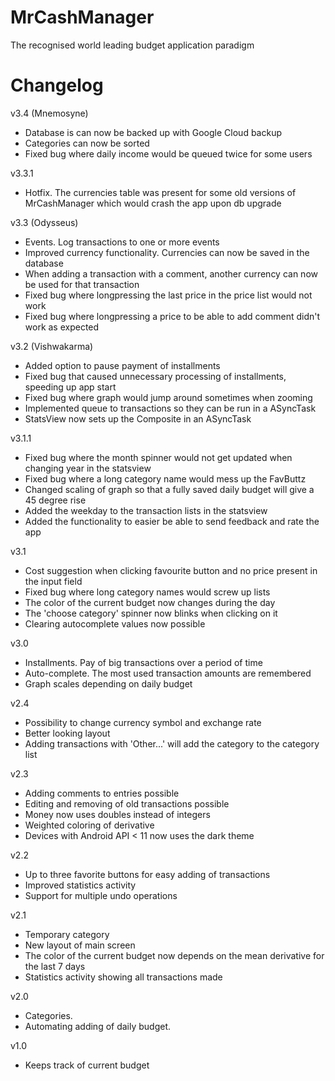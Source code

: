 MrCashManager
=========
The recognised world leading budget application paradigm


Changelog
=========

v3.4 (Mnemosyne)
- Database is can now be backed up with Google Cloud backup
- Categories can now be sorted
- Fixed bug where daily income would be queued twice for some users

v3.3.1
- Hotfix. The currencies table was present for some old versions of MrCashManager which would crash the app upon db upgrade

v3.3 (Odysseus)
- Events. Log transactions to one or more events
- Improved currency functionality. Currencies can now be saved in the database
- When adding a transaction with a comment, another currency can now be used for that transaction
- Fixed bug where longpressing the last price in the price list would not work
- Fixed bug where longpressing a price to be able to add comment didn't work as expected

v3.2 (Vishwakarma)
- Added option to pause payment of installments
- Fixed bug that caused unnecessary processing of installments, speeding up app start
- Fixed bug where graph would jump around sometimes when zooming
- Implemented queue to transactions so they can be run in a ASyncTask
- StatsView now sets up the Composite in an ASyncTask

v3.1.1
- Fixed bug where the month spinner would not get updated when changing year in the statsview
- Fixed bug where a long category name would mess up the FavButtz
- Changed scaling of graph so that a fully saved daily budget will give a 45 degree rise
- Added the weekday to the transaction lists in the statsview
- Added the functionality to easier be able to send feedback and rate the app

v3.1
- Cost suggestion when clicking favourite button and no price present in the input field
- Fixed bug where long category names would screw up lists
- The color of the current budget now changes during the day
- The 'choose category' spinner now blinks when clicking on it
- Clearing autocomplete values now possible

v3.0
- Installments. Pay of big transactions over a period of time
- Auto-complete. The most used transaction amounts are remembered
- Graph scales depending on daily budget

v2.4
- Possibility to change currency symbol and exchange rate
- Better looking layout
- Adding transactions with 'Other...' will add the category to the category list

v2.3
- Adding comments to entries possible
- Editing and removing of old transactions possible
- Money now uses doubles instead of integers
- Weighted coloring of derivative
- Devices with Android API < 11 now uses the dark theme

v2.2
- Up to three favorite buttons for easy adding of transactions
- Improved statistics activity
- Support for multiple undo operations

v2.1
- Temporary category
- New layout of main screen
- The color of the current budget now depends on the mean derivative for the last 7 days
- Statistics activity showing all transactions made

v2.0
- Categories.
- Automating adding of daily budget.

v1.0
- Keeps track of current budget
